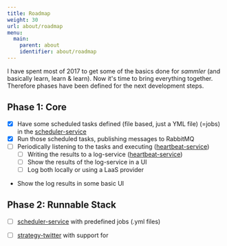 ```yaml
---
title: Roadmap
weight: 30
url: about/roadmap
menu:
  main:
    parent: about
    identifier: about/roadmap
---
```


I have spent most of 2017 to get some of the basics done for _sammler_ (and basically learn, learn & learn). Now it's time to bring everything together.  
Therefore phases have been defined for the next development steps.

## Phase 1: Core

- [x] Have some scheduled tasks defined (file based, just a YML file) (=jobs) in the [scheduler-service](/services/scheduler-service)
- [x] Run those scheduled tasks, publishing messages to RabbitMQ
- [ ] Periodically listening to the tasks and executing ([heartbeat-service](https://github.com/sammler/heartbeat-service))
  - [ ] Writing the results to a log-service ([heartbeat-service](https://github.com/sammler/heartbeat-service))
  - [ ] Show the results of the log-service in a UI
  - [ ] Log both locally or using a LaaS provider
- Show the log results in some basic UI

## Phase 2: Runnable Stack

- [ ] [scheduler-service](/services/scheduler-service/) with predefined jobs (.yml files)
- [ ] [strategy-twitter](/strategies/strategy-twitter) with support for


<br/><br/><br/><br/><br/><br/><br/><br/><br/><br/><br/><br/><br/><br/><br/><br/><br/><br/><br/><br/><br/><br/><br/><br/>
